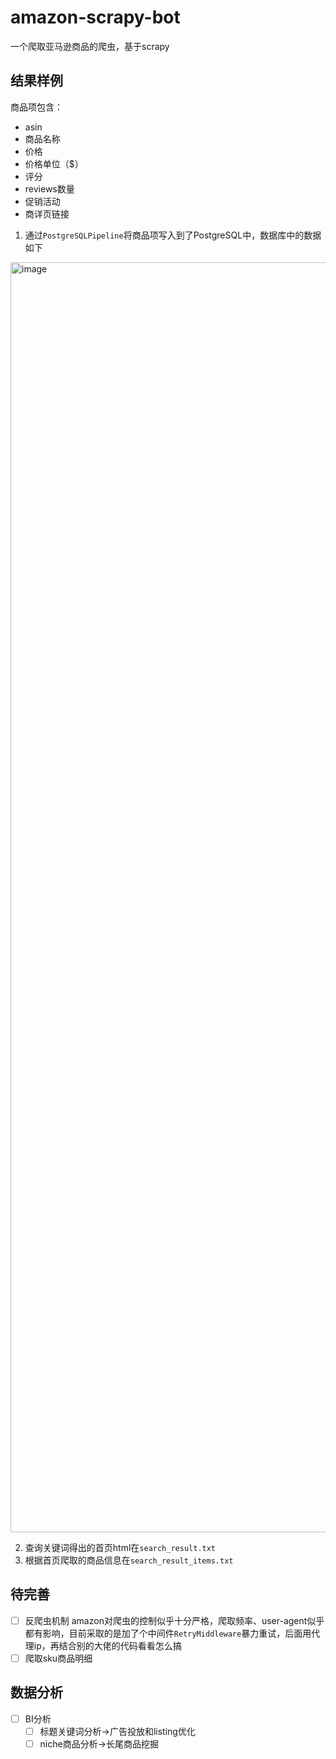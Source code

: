 # amazon-scrapy-bot
一个爬取亚马逊商品的爬虫，基于scrapy

## 结果样例
商品项包含：
- asin
- 商品名称
- 价格
- 价格单位（$）
- 评分
- reviews数量
- 促销活动
- 商详页链接
1. 通过`PostgreSQLPipeline`将商品项写入到了PostgreSQL中，数据库中的数据如下

<img width="2032" alt="image" src="https://github.com/slixiaohui/amazon-scrapy-bot/assets/81063796/98782fbf-0b76-4370-80f9-f82eb46d624c">

2. 查询关键词得出的首页html在`search_result.txt`
3. 根据首页爬取的商品信息在`search_result_items.txt`

## 待完善
- [ ] 反爬虫机制
amazon对爬虫的控制似乎十分严格，爬取频率、user-agent似乎都有影响，目前采取的是加了个中间件`RetryMiddleware`暴力重试，后面用代理ip，再结合别的大佬的代码看看怎么搞
- [ ] 爬取sku商品明细
## 数据分析
- [ ] BI分析
    - [ ] 标题关键词分析->广告投放和listing优化
    - [ ] niche商品分析->长尾商品挖掘
